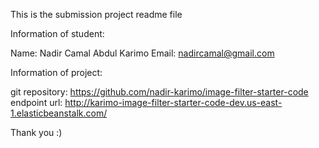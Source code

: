 This is the submission project readme file

Information of student:

Name: Nadir Camal Abdul Karimo
Email: nadircamal@gmail.com


Information of project:

git repository: https://github.com/nadir-karimo/image-filter-starter-code
endpoint url: http://karimo-image-filter-starter-code-dev.us-east-1.elasticbeanstalk.com/

Thank you :)
